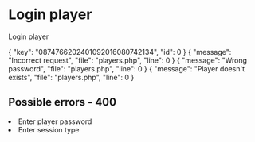 # Login player

<highlight>Login player</highlight>

<include from="notes.md" element-id="urlVariable"/>

<api-endpoint openapi-path="./../../data.yaml" endpoint="/players/{$username}/login" method="GET">
	<response type="200">
		<sample lang="JSON">
			{
				"key": "0874766202401092016080742134",
				"id": 0
			}
		</sample>
	</response>
	<response type="400">
		<sample lang="JSON">
			{
				"message": "Incorrect request",
				"file": "players.php",
				"line": 0
			}
		</sample>
	</response>
	<response type="401">
		<sample lang="JSON">
			{
				"message": "Wrong password",
				"file": "players.php",
				"line": 0
			}
		</sample>
	</response>
	<response type="404">
		<sample lang="JSON">
			{
				"message": "Player doesn't exists",
				"file": "players.php",
				"line": 0
			}
		</sample>
	</response>
</api-endpoint>

## Possible errors - 400
<list>
	<li>Enter player password</li>
	<li>Enter session type</li>
</list>